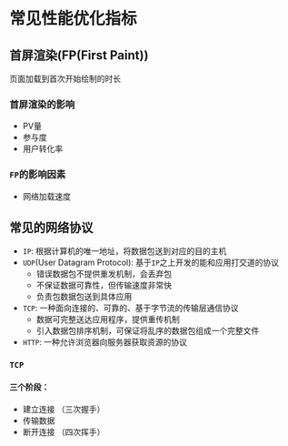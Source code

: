 # 常见性能优化指标

## 首屏渲染(**FP(First Paint)**)
页面加载到首次开始绘制的时长

### 首屏渲染的影响

- PV量
- 参与度
- 用户转化率

### `FP`的影响因素

- 网络加载速度

## 常见的网络协议

- `IP`: 根据计算机的唯一地址，将数据包送到对应的目的主机
- `UDP`(User Datagram Protocol): 基于`IP`之上开发的能和应用打交道的协议 
  - 错误数据包不提供重发机制，会丢弃包
  - 不保证数据可靠性，但传输速度非常快
  - 负责包数据包送到具体应用
- `TCP`: 一种面向连接的、可靠的、基于字节流的传输层通信协议 
  - 数据可完整送达应用程序，提供重传机制
  - 引入数据包排序机制，可保证将乱序的数据包组成一个完整文件
- `HTTP`: 一种允许浏览器向服务器获取资源的协议

### `TCP`

#### 三个阶段：
- 建立连接 （三次握手）
- 传输数据
- 断开连接 （四次挥手）









